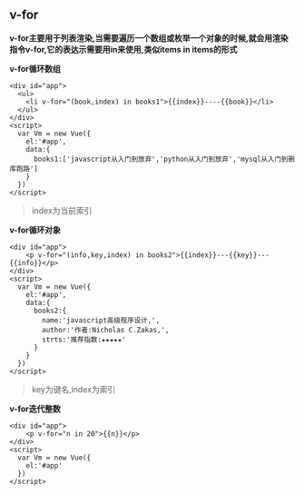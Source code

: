 ## v-for
**v-for主要用于列表渲染,当需要遍历一个数组或枚举一个对象的时候,就会用渲染指令v-for,它的表达示需要用in来使用,类似items in items的形式**

**v-for循环数组**
```
<div id="app">
  <ul>
    <li v-for="(book,index) in books1">{{index}}----{{book}}</li>
  </ul>
</div>
<script>
  var Vm = new Vue({
    el:'#app',
    data:{
      books1:['javascript从入门到放弃','python从入门到放弃','mysql从入门到删库跑路']
    }
  })
</script>
```
>index为当前索引

**v-for循环对象**
```
<div id="app">
    <p v-for="(info,key,index) in books2">{{index}}---{{key}}---{{info}}</p>
</div>
<script>
  var Vm = new Vue({
    el:'#app',
    data:{
      books2:{
        name:'javascript高级程序设计,',
        author:'作者:Nicholas C.Zakas,',
        strts:'推荐指数:★★★★★'
      }
    }
  })
</script>
```
>key为键名,index为索引

**v-for迭代整数**
```
<div id="app">
    <p v-for="n in 20">{{n}}</p>
</div>
<script>
  var Vm = new Vue({
    el:'#app'
  })
</script>
```